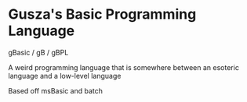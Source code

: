 # Gusza's Basic Programming Language
gBasic / gB / gBPL

A weird programming language that is somewhere between an esoteric language and a low-level language

Based off msBasic and batch

